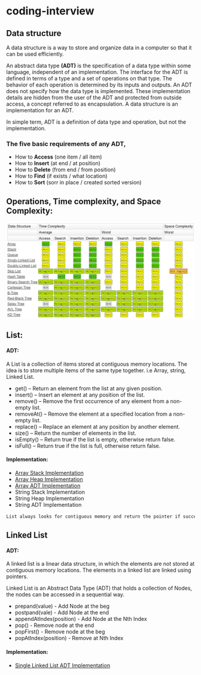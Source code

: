 # coding-interview
## Data structure
A data structure is a way to store and organize data in a computer so that it can be used efficiently.

An abstract data type <b>(ADT)</b> is the specification of a data type within some language, independent of an implementation. The interface for the ADT is defined in terms of a type and a set of operations on that type. The behavior of each operation is determined by its inputs and outputs. An ADT does not specify how the data type is implemented. These implementation details are hidden from the user of the ADT and protected from outside access, a concept referred to as encapsulation. A data structure is an implementation for an ADT. 

In simple term, ADT is a definition of data type and operation, but not the implementation.

### The five basic requirements of any ADT,
* How to <b>Access</b> (one item / all item)
* How to <b>Insert</b> (at end / at position)
* How to <b>Delete</b> (from end / from position)
* How to <b>Find</b> (if exists / what location)
* How to <b>Sort</b> (sorr in place / created sorted version)

## Operations, Time complexity, and Space Complexity:
![Time complexity, and Space Complexity](images/big_o_cheatsheet.jpg)

## List:
#### ADT:
A List is a collection of items stored at contiguous memory locations. The idea is to store multiple items of the same type together. i.e Array, string, Linked List.

* get() – Return an element from the list at any given position.
* insert() – Insert an element at any position of the list.
* remove() – Remove the first occurrence of any element from a non-empty list.
* removeAt() – Remove the element at a specified location from a non-empty list.
* replace() – Replace an element at any position by another element.
* size() – Return the number of elements in the list.
* isEmpty() – Return true if the list is empty, otherwise return false.
* isFull() – Return true if the list is full, otherwise return false.

#### Implementation:
* [Array Stack Implementation](array/array_stack_init.c)
* [Array Heap Implementation](array/array_heap_init.c)
* [Array ADT Implementation](array/array_adt_implementation.c)
* String Stack Implementation
* String Heap Implementation
* String ADT Implementation

```bash
List always looks for contiguous memory and return the pointer if successfull. If the size is full we need to double the array and copy old array elements to new array. To overcome this problem we use <b>Linked List</br>.
```

## Linked List
#### ADT:
A linked list is a linear data structure, in which the elements are not stored at contiguous memory locations. The elements in a linked list are linked using pointers.

Linked List is an Abstract Data Type (ADT) that holds a collection of Nodes, the nodes can be accessed in a sequential way.

* prepand(value) - Add Node at the beg
* postpand(vale) - Add Node at the end
* appendAtIndex(position) - Add Node at the Nth Index
* pop() - Remove node at the end
* popFirst() - Remove node at the beg
* popAtIndex(position) - Remove at Nth Index 

#### Implementation:
* [Single Linked List ADT Implementation](linked_list/single_linked_list.c)




